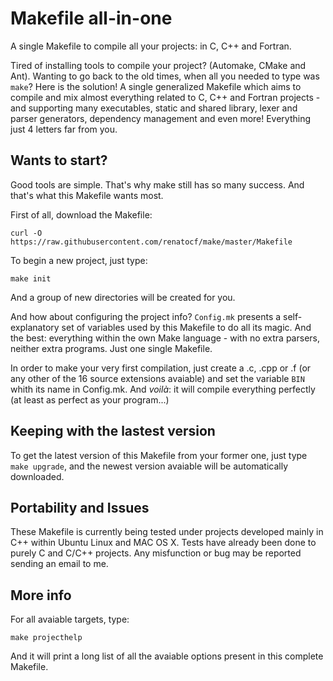 Makefile all-in-one
=====================

A single Makefile to compile all your projects: in C, C++ and Fortran.

Tired of installing tools to compile your project? (Automake, CMake
and Ant). Wanting to go back to the old times, when all you needed
to type was `make`? Here is the solution! A single generalized Makefile
which aims to compile and mix almost everything related to C, C++ and
Fortran projects - and supporting many executables, static and shared
library, lexer and parser generators, dependency management and even
more! Everything just 4 letters far from you.

## Wants to start? ##

Good tools are simple. That's why make still has so many success. And
that's what this Makefile wants most.

First of all, download the Makefile:

    curl -O https://raw.githubusercontent.com/renatocf/make/master/Makefile

To begin a new project, just type:

    make init

And a group of new directories will be created for you.

And how about configuring the project info? `Config.mk` presents a
self-explanatory set of variables used by this Makefile to do all its
magic. And the best: everything within the own Make language - with no 
extra parsers, neither extra programs. Just one single Makefile.

In order to make your very first compilation, just create a .c,
.cpp or .f (or any other of the 16 source extensions avaiable) and set
the variable `BIN` whith its name in Config.mk. And *voilà*: it will
compile everything perfectly (at least as perfect as your program...)

## Keeping with the lastest version ##

To get the latest version of this Makefile from your former one,
just type `make upgrade`, and the newest version avaiable will be
automatically downloaded.

## Portability and Issues ##

These Makefile is currently being tested under projects developed mainly
in C++ within Ubuntu Linux and MAC OS X. Tests have already been done
to purely C and C/C++ projects. Any misfunction or bug may be reported 
sending an email to me.

## More info ##

For all avaiable targets, type:

    make projecthelp

And it will print a long list of all the avaiable options present in
this complete Makefile.
